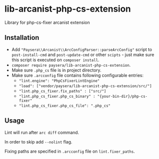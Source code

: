 # lib-arcanist-php-cs-extension
Library for php-cs-fixer arcanist extension

## Installation

* Add `"Paysera\\Arcanist\\ArcConfigParser::parseArcConfig"` script to `post-install-cmd` and `post-update-cmd`
 or other `scipts` - just make sure this script is executed on `composer install`.
* `composer require paysera/lib-arcanist-php-cs-extension`.
* Make sure `.php_cs` file is in project directory.
* Make sure `.arcconfig` file contains following configurable entries:
  * `"lint.engine": "PhpCsFixerLintEngine"`
  * `"load": ["vendor/paysera/lib-arcanist-php-cs-extension/src/"]` 
  * `"lint.php_cs_fixer.fix_paths" : ["src/"]`
  * `"lint.php_cs_fixer.php_cs_binary" : "{your-bin-dir}/php-cs-fixer"`
  * `"lint.php_cs_fixer.php_cs_file": ".php_cs"`

## Usage

Lint will run after `arc diff` command.

In order to skip add `--nolint` flag.

Fixing paths are specified in `.arcconfig` file on `lint.fixer_paths`.

